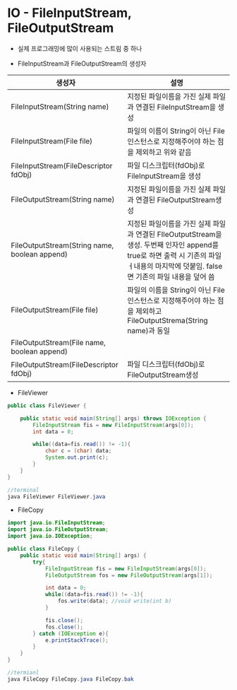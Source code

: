 # IO - FileInputStream, FileOutputStream

- 실제 프로그래밍에 많이 사용되는 스트림 중 하나

- FileInputStream과 FileOutputStream의 생성자

| 생성자                                        | 설명                                                         |
| --------------------------------------------- | ------------------------------------------------------------ |
| FiIeInputStream(String name)                  | 지정된 파일이름을 가진 실제 파일과 연결된 FileInputStream을 생성 |
| FileInputStream(File file)                    | 파일의 이름이 String이 아닌 File 인스턴스로 지정해주어야 하는 점을 제외하고 위와 같음 |
| FileInputStream(FileDescriptor fdObj)         | 파일 디스크립터(fdObj)로 FileInputStream을 생성              |
| FileOutputStream(String name)                 | 지정된 파일이름을 가진 실제 파일과 연결된 FileOutputStream생성 |
| FileOutputStream(String name, boolean append) | 지정된 파일이름을 가진 실제 파일과 연결된 FIleOutputStream을 생성. 두번째 인자인 append를 true로 하면 출력 시 기존의 파일 ㅓ내용의 마지막에 덧붙임. false면 기존의 파일 내용을 덮어 씀 |
| FileOutputStream(File file)                   | 파일의 이름을 String이 아닌 File 인스턴스로 지정해주어야 하는 점을 제외하고 FileOutputStrema(String name)과 동일 |
| FileOutputStream(File name, boolean append)   |                                                              |
| FileOutputStream(FileDescriptor fdObj)        | 파일 디스크립터(fdObj)로 FileOutputStream생성                |

- FileViewer

```java
public class FileViewer {

    public static void main(String[] args) throws IOException {
        FileInputStream fis = new FileInputStream(args[0]);
        int data = 0;

        while((data=fis.read()) != -1){
            char c = (char) data;
            System.out.print(c);
        }
    }
}

//terminal
java FileViewer FileViewer.java
```

- FileCopy

```java
import java.io.FileInputStream;
import java.io.FileOutputStream;
import java.io.IOException;

public class FileCopy {
    public static void main(String[] args) {
        try{
            FileInputStream fis = new FileInputStream(args[0]);
            FileOutputStream fos = new FileOutputStream(args[1]);

            int data = 0;
            while((data=fis.read()) != -1){
                fos.write(data); //void write(int b)
            }

            fis.close();
            fos.close();
        } catch (IOException e){
            e.printStackTrace();
        }
    }
}

//termianl
java FileCopy FileCopy.java FileCopy.bak
```

